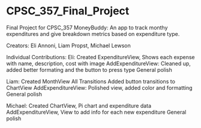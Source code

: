 # CPSC_357_Final_Project
 Final Project for CPSC_357
MoneyBuddy: An app to track monthy expenditures and give breakdown metrics based on expenditure type.

Creators: Eli Annoni, Liam Propst, Michael Lewson

Individual Contributions:
Eli: 
 Created ExpenditureView, Shows each expense with name, description, cost with image
 AddExpenditureView: Cleaned up, added better formating and the button to press type
 General polish

Liam:
 Created MonthView
 All Transitions
 Added button transitions to ChartView
 AddExpenditureView: Polished view, added color and formatting
 General polish

Michael: 
 Created ChartView, Pi chart and expenditure data 
 AddExpenditureView, View to add info for each new expenditure
 General polish
